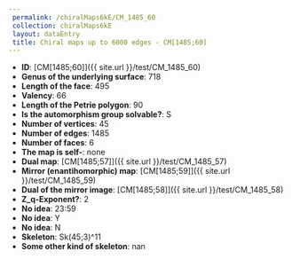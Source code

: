```yaml
--- 
 permalink: /chiralMaps6kE/CM_1485_60 
 collection: chiralMaps6kE
 layout: dataEntry
 title: Chiral maps up to 6000 edges - CM[1485;60]
---
```


- **ID**: [CM[1485;60]]({{ site.url }}/test/CM_1485_60)
- **Genus of the underlying surface**: 718
- **Length of the face**: 495
- **Valency**: 66
- **Length of the Petrie polygon**: 90
- **Is the automorphism group solvable?**: S
- **Number of vertices**: 45
- **Number of edges**: 1485
- **Number of faces**: 6
- **The map is self-**: none
- **Dual map**: [CM[1485;57]]({{ site.url }}/test/CM_1485_57)
- **Mirror (enantihomorphic) map**: [CM[1485;59]]({{ site.url }}/test/CM_1485_59)
- **Dual of the mirror image**: [CM[1485;58]]({{ site.url }}/test/CM_1485_58)
- **Z_q-Exponent?**: 2
- **No idea**:  23:59
- **No idea**: Y
- **No idea**: N
- **Skeleton**: Sk(45;3)^11
- **Some other kind of skeleton**: nan
